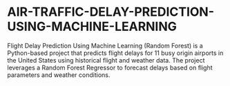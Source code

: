 # AIR-TRAFFIC-DELAY-PREDICTION-USING-MACHINE-LEARNING
Flight Delay Prediction Using Machine Learning (Random Forest) is a Python-based project that predicts flight delays for 11 busy origin airports in the United States using historical flight and weather data. The project leverages a Random Forest Regressor to forecast delays based on flight parameters and weather conditions.
